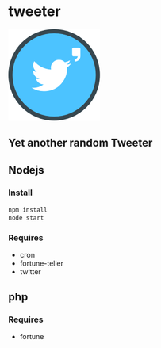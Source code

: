 # tweeter
![Tweeter](https://raw.githubusercontent.com/dhaval17/tweeter/assets/icon.png)
## Yet another random Tweeter

## Nodejs
### Install

```
npm install
node start
```

### Requires
- cron
- fortune-teller
- twitter

## php
### Requires 
- fortune